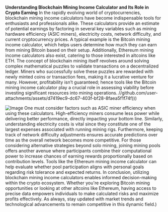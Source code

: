 **Understanding Blockchain Mining Income Calculator and Its Role in Crypto Earning**
In the rapidly evolving world of cryptocurrencies, blockchain mining income calculators have become indispensable tools for enthusiasts and professionals alike. These calculators provide an estimate of potential earnings by factoring in several key variables such as mining hardware efficiency (ASIC miners), electricity costs, network difficulty, and current cryptocurrency prices. A typical example is the Bitcoin mining income calculator, which helps users determine how much they can earn from mining Bitcoin based on their setup. Additionally, Ethereum mining income calculators also exist, catering to those interested in altcoins like ETH.
The concept of blockchain mining itself revolves around solving complex mathematical puzzles to validate transactions on a decentralized ledger. Miners who successfully solve these puzzles are rewarded with newly minted coins or transaction fees, making it a lucrative venture for many. However, profitability isn’t guaranteed; hence tools like the Bitcoin mining income calculator play a crucial role in assessing viability before investing significant resources into mining operations.
 //github.com/user-attachments/assets/d7419ec9-dc67-403f-bf28-8faea5f1f74f)))

![Image](https://github.com/user-attachments/assets/d7419ec9-dc67-403f-bf28-8faea5f1f74f)
One must consider factors such as ASIC miner efficiency when using these calculators. High-efficiency miners consume less power while delivering better performance, directly impacting your bottom line. Similarly, understanding electricity costs is vital since they constitute one of the largest expenses associated with running mining rigs. Furthermore, keeping track of network difficulty adjustments ensures accurate predictions over time as the overall network becomes more competitive.
For those considering alternative strategies beyond solo mining, joining mining pools offers another avenue where participants combine their computational power to increase chances of earning rewards proportionally based on contribution levels. Tools like the Ethereum mining income calculator can help evaluate whether pool participation aligns with personal goals regarding risk tolerance and expected returns.
In conclusion, utilizing blockchain mining income calculators enables informed decision-making within the crypto ecosystem. Whether you're exploring Bitcoin mining opportunities or looking at other altcoins like Ethereum, having access to precise data empowers individuals to make calculated risks and maximize profits effectively. As always, stay updated with market trends and technological advancements to remain competitive in this dynamic field.)
